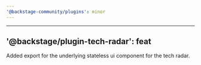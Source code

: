 ```yaml
---
'@backstage-community/plugins': minor
---
```


---

## '@backstage/plugin-tech-radar': feat

Added export for the underlying stateless ui component for the tech radar.
